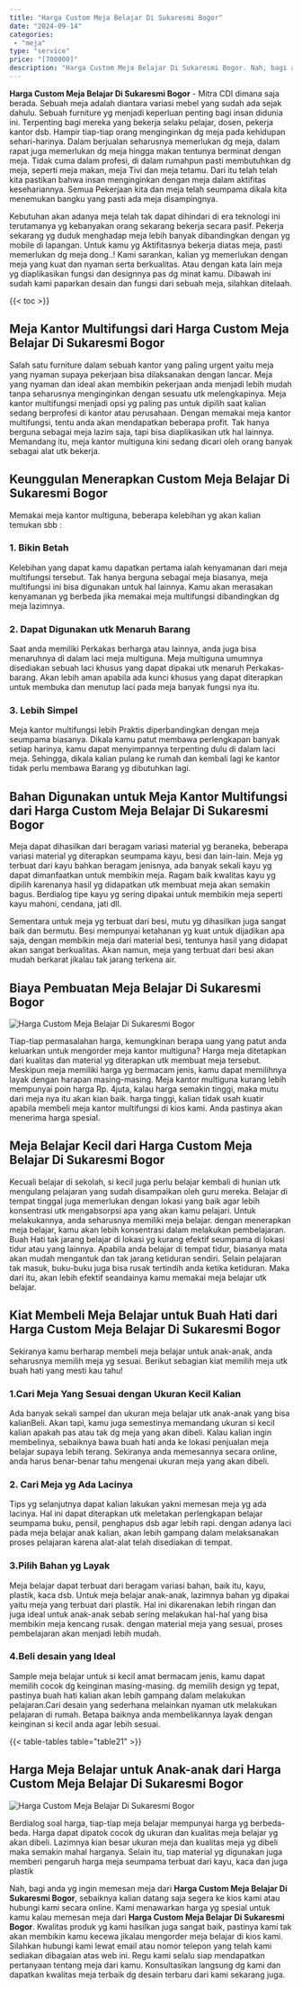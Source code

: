 ```yaml
---
title: "Harga Custom Meja Belajar Di Sukaresmi Bogor"
date: "2024-09-14"
categories:
 - "meja"
type: "service"
price: "[700000]"
description: "Harga Custom Meja Belajar Di Sukaresmi Bogor. Nah, bagi anda yg ingin memesan meja dari **Harga Custom Meja Belajar Di Sukaresmi Bogor**, sebaiknya kalian da..."
---
```


**Harga Custom Meja Belajar Di Sukaresmi Bogor** - Mitra CDI dimana saja berada. Sebuah meja adalah diantara variasi mebel yang sudah ada sejak dahulu. Sebuah furniture yg menjadi keperluan penting bagi insan didunia ini. Terpenting bagi mereka yang bekerja selaku pelajar, dosen, pekerja kantor dsb. Hampir tiap-tiap orang menginginkan dg meja pada kehidupan sehari-harinya. Dalam berjualan seharusnya memerlukan dg meja, dalam rapat juga memerlukan dg meja hingga makan tentunya berminat dengan meja. Tidak cuma dalam profesi, di dalam rumahpun pasti membutuhkan dg meja, seperti meja makan, meja Tivi dan meja tetamu. Dari itu telah telah kita pastikan bahwa insan menginginkan dengan meja dalam aktifitas kesehariannya. Semua Pekerjaan kita dan meja telah seumpama dikala kita menemukan bangku yang pasti ada meja disampingnya.

Kebutuhan akan adanya meja telah tak dapat dihindari di era teknologi ini terutamanya yg kebanyakan orang sekarang bekerja secara pasif. Pekerja sekarang yg duduk menghadap meja lebih banyak dibandingkan dengan yg mobile di lapangan. Untuk kamu yg Aktifitasnya bekerja diatas meja, pasti memerlukan dg meja dong..! Kami sarankan, kalian yg memerlukan dengan meja yang kuat dan nyaman serta berkualitas. Atau dengan kata lain meja yg diaplikasikan fungsi dan designnya pas dg minat kamu. Dibawah ini sudah kami paparkan desain dan fungsi dari sebuah meja, silahkan ditelaah.

{{< toc >}}

## Meja Kantor Multifungsi dari Harga Custom Meja Belajar Di Sukaresmi Bogor

Salah satu furniture dalam sebuah kantor yang paling urgent yaitu meja yang nyaman supaya pekerjaan bisa dilaksanakan dengan lancar. Meja yang nyaman dan ideal akan membikin pekerjaan anda menjadi lebih mudah tanpa seharusnya menginginkan dengan sesuatu utk melengkapinya. Meja kantor multifungsi menjadi opsi yg paling pas untuk dipilih saat kalian sedang berprofesi di kantor atau perusahaan. Dengan memakai meja kantor multifungsi, tentu anda akan mendapatkan beberapa profit. Tak hanya berguna sebagai meja lazim saja, tapi bisa diaplikasikan utk hal lainnya. Memandang itu, meja kantor multiguna kini sedang dicari oleh orang banyak sebagai alat utk bekerja.

## Keunggulan Menerapkan Custom Meja Belajar Di Sukaresmi Bogor

Memakai meja kantor multiguna, beberapa kelebihan yg akan kalian temukan sbb :

### 1\. Bikin Betah

Kelebihan yang dapat kamu dapatkan pertama ialah kenyamanan dari meja multifungsi tersebut. Tak hanya berguna sebagai meja biasanya, meja multifungsi ini bisa digunakan untuk hal lainnya. Kamu akan merasakan kenyamanan yg berbeda jika memakai meja multifungsi dibandingkan dg meja lazimnya.

### 2\. Dapat Digunakan utk Menaruh Barang

Saat anda memiliki Perkakas berharga atau lainnya, anda juga bisa menaruhnya di dalam laci meja multiguna. Meja multiguna umumnya disediakan sebuah laci khusus yang dapat dipakai utk menaruh Perkakas-barang. Akan lebih aman apabila ada kunci khusus yang dapat diterapkan untuk membuka dan menutup laci pada meja banyak fungsi nya itu.

### 3\. Lebih Simpel

Meja kantor multifungsi lebih Praktis diperbandingkan dengan meja seumpama biasanya. Dikala kamu patut membawa perlengkapan banyak setiap harinya, kamu dapat menyimpannya terpenting dulu di dalam laci meja. Sehingga, dikala kalian pulang ke rumah dan kembali lagi ke kantor tidak perlu membawa Barang yg dibutuhkan lagi.

## Bahan Digunakan untuk Meja Kantor Multifungsi dari Harga Custom Meja Belajar Di Sukaresmi Bogor

Meja dapat dihasilkan dari beragam variasi material yg beraneka, beberapa variasi material yg diterapkan seumpama kayu, besi dan lain-lain. Meja yg terbuat dari kayu bahkan beragam jenisnya, ada banyak sekali kayu yg dapat dimanfaatkan untuk membikin meja. Ragam baik kwalitas kayu yg dipilih karenanya hasil yg didapatkan utk membuat meja akan semakin bagus. Berdialog tipe kayu yg sering dipakai untuk membikin meja seperti kayu mahoni, cendana, jati dll.

Sementara untuk meja yg terbuat dari besi, mutu yg dihasilkan juga sangat baik dan bermutu. Besi mempunyai ketahanan yg kuat untuk dijadikan apa saja, dengan membikin meja dari material besi, tentunya hasil yang didapat akan sangat berkualitas. Akan namun, meja yang terbuat dari besi akan mudah berkarat jikalau tak jarang terkena air.

## Biaya Pembuatan Meja Belajar Di Sukaresmi Bogor

![Harga Custom Meja Belajar Di Sukaresmi Bogor](/images/meja/meja-dewasa-029.jpg)

Tiap-tiap permasalahan harga, kemungkinan berapa uang yang patut anda keluarkan untuk mengorder meja kantor multiguna? Harga meja ditetapkan dari kualitas dan material yg diterapkan utk membuat meja tersebut. Meskipun meja memiliki harga yg bermacam jenis, kamu dapat memilihnya layak dengan harapan masing-masing. Meja kantor multiguna kurang lebih mempunyai poin harga Rp. 4juta, kalau harga semakin tinggi, maka mutu dari meja nya itu akan kian baik. harga tinggi, kalian tidak usah kuatir apabila membeli meja kantor multifungsi di kios kami. Anda pastinya akan menerima harga spesial.

## Meja Belajar Kecil dari Harga Custom Meja Belajar Di Sukaresmi Bogor

Kecuali belajar di sekolah, si kecil juga perlu belajar kembali di hunian utk mengulang pelajaran yang sudah disampaikan oleh guru mereka. Belajar di tempat tinggal juga memerlukan dengan lokasi yang baik agar lebih konsentrasi utk mengabsorpsi apa yang akan kamu pelajari. Untuk melakukannya, anda seharusnya memiliki meja belajar. dengan menerapkan meja belajar, kamu akan lebih konsentrasi dalam melakukan pembelajaran. Buah Hati tak jarang belajar di lokasi yg kurang efektif seumpama di lokasi tidur atau yang lainnya. Apabila anda belajar di tempat tidur, biasanya mata akan mudah mengantuk dan tak jarang ketiduran sendiri. Selain pelajaran tak masuk, buku-buku juga bisa rusak tertindih anda ketika ketiduran. Maka dari itu, akan lebih efektif seandainya kamu memakai meja belajar utk belajar.

## Kiat Membeli Meja Belajar untuk Buah Hati dari Harga Custom Meja Belajar Di Sukaresmi Bogor

Sekiranya kamu berharap membeli meja belajar untuk anak-anak, anda seharusnya memilih meja yg sesuai. Berikut sebagian kiat memilih meja utk buah hati yang mesti kau tahu!

### 1.Cari Meja Yang Sesuai dengan Ukuran Kecil Kalian

Ada banyak sekali sampel dan ukuran meja belajar utk anak-anak yang bisa kalianBeli. Akan tapi, kamu juga semestinya memandang ukuran si kecil kalian apakah pas atau tak dg meja yang akan dibeli. Kalau kalian ingin membelinya, sebaiknya bawa buah hati anda ke lokasi penjualan meja belajar supaya lebih terang. Sekiranya anda memesannya secara online, anda harus benar-benar tahu mengenai ukuran meja yang akan dibeli.

### 2\. Cari Meja yg Ada Lacinya

Tips yg selanjutnya dapat kalian lakukan yakni memesan meja yg ada lacinya. Hal ini dapat diterapkan utk meletakan perlengkapan belajar seumpama buku, pensil, penghapus dsb agar lebih rapi. dengan adanya laci pada meja belajar anak kalian, akan lebih gampang dalam melaksanakan proses pelajaran karena alat-alat telah disediakan di tempat.

### 3.Pilih Bahan yg Layak

Meja belajar dapat terbuat dari beragam variasi bahan, baik itu, kayu, plastik, kaca dsb. Untuk meja belajar anak-anak, lazimnya bahan yg dipakai yaitu meja yang terbuat dari plastik. Hal ini dikarenakan lebih ringan dan juga ideal untuk anak-anak sebab sering melakukan hal-hal yang bisa membikin meja kencang rusak. dengan material meja yang sesuai, proses pembelajaran akan menjadi lebih mudah.

### 4.Beli desain yang Ideal

Sample meja belajar untuk si kecil amat bermacam jenis, kamu dapat memilih cocok dg keinginan masing-masing. dg memilih design yg tepat, pastinya buah hati kalian akan lebih gampang dalam melakukan pelajaran.Cari desain yang sederhana melainkan nyaman utk melakukan pelajaran di rumah. Betapa baiknya anda membelikannya layak dengan keinginan si kecil anda agar lebih sesuai.

{{< table-tables table="table21" >}}

## Harga Meja Belajar untuk Anak-anak dari Harga Custom Meja Belajar Di Sukaresmi Bogor

![Harga Custom Meja Belajar Di Sukaresmi Bogor](/images/meja/meja-anak-001.jpg)

Berdialog soal harga, tiap-tiap meja belajar mempunyai harga yg berbeda-beda. Harga dapat dipatok cocok dg ukuran dan kualitas meja belajar yg akan dibeli. Lazimnya kian besar ukuran meja dan kualitas meja yg dibeli maka semakin mahal harganya. Selain itu, tiap material yg digunakan juga memberi pengaruh harga meja seumpama terbuat dari kayu, kaca dan juga plastik

Nah, bagi anda yg ingin memesan meja dari **Harga Custom Meja Belajar Di Sukaresmi Bogor**, sebaiknya kalian datang saja segera ke kios kami atau hubungi kami secara online. Kami menawarkan harga yg spesial untuk kamu kalau memesan meja dari **Harga Custom Meja Belajar Di Sukaresmi Bogor**. Kwalitas produk yg kami hasilkan juga sangat baik, pastinya kami tak akan membikin kamu kecewa jikalau mengorder meja belajar di kios kami. Silahkan hubungi kami lewat email atau nomor telepon yang telah kami sediakan dibagaian atas web ini. Regu kami selalu siap mendapatkan pertanyaan tentang meja dari kamu. Konsultasikan langsung dg kami dan dapatkan kwalitas meja terbaik dg desain terbaru dari kami sekarang juga.
